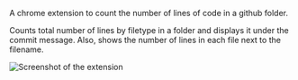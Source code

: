 A chrome extension to count the number of lines of code in a github folder.

Counts total number of lines by filetype in a folder and displays it under the commit message. Also, shows the number of lines in each file next to the filename.

![Screenshot of the extension](/../Screenshots/GithubLOCScreenshot.png?raw=true "Screenshot")
